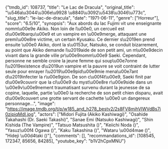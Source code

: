 {"tmdb_id": 108737, "title": "Le Lac de Dracula", "original_title": "\u546a\u3044\u306e\u9928 \u8840\u3092\u5438\u3046\u773c", "slug_title": "le-lac-de-dracula", "date": "1971-06-11", "genre": ["Horreur"], "score": "6.5/10", "synopsis": "Aux abords du lac Fujimi vit une enseignante nomm\u00e9e Akiko. Non loin de l\u00e0, un cercueil est d\u00e9barqu\u00e9 et un vampire en \u00e9merge, attaquant une premi\u00e8re victime, un certain Kyusaku. Ce dernier s\u2019en prend ensuite \u00e0 Akiko, dont la s\u0153ur, Natsuko, se conduit bizarrement, au point que Akiko demande l\u2019aide de son petit ami, un m\u00e9decin vivant dans la grande ville pr\u00e9nomm\u00e9 Saeki. Cependant, personne ne semble croire la jeune femme qui soup\u00e7onne l\u2019existence d\u2019un vampire et la pauvre se voit contraint de lutter seule pour enrayer l\u2019\u00e9pid\u00e9mie mena\u00e7ant d\u2019infecter la r\u00e9gion. De son c\u00f4t\u00e9, Saeki finit par d\u00e9couvrir que la cl\u00e9 du myst\u00e8re r\u00e9side dans un \u00e9v\u00e9nement traumatisant survenu durant la jeunesse de sa copine, laquelle, partie \u00e0 la recherche de son petit chien disparu, avait d\u00e9couvert une grotte servant de cachette \u00e0 un dangereux personnage...", "image": "https://image.tmdb.org/t/p/w185_and_h278_bestv2/2s8FV8mihVIWVdBs7i0zipiqMdI.jpg", "actors": ["Midori Fujita (Akiko Kashiwagi)", "Osahide Takahashi (Dr. Saeki Takashi)", "Sanae Emi (Natsuko Kashiwagi)", "Shin Kishida (The Vampire)", "Tatsuo Matsushita ()", "Keiichi Noda ()", "Yasuz\u00f4 Ogawa ()", "Kaku Takashina ()", "Wataru \u00d4mae ()", "Hideji \u00d4taki ()"], "comments": [], "recommandations_id": [108545, 172347, 85656, 84285], "youtube_key": "b1V2hCpxMNU"}